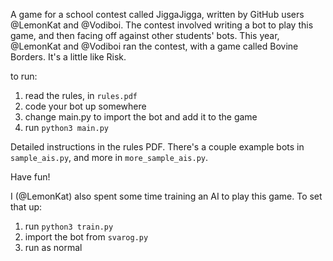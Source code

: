 A game for a school contest called JiggaJigga, written by GitHub users @LemonKat and @Vodiboi. 
The contest involved writing a bot to play this game, and then facing off against other students' bots.
This year, @LemonKat and @Vodiboi ran the contest, with a game called Bovine Borders. It's a little like Risk.

to run:
1. read the rules, in `rules.pdf`
2. code your bot up somewhere
3. change main.py to import the bot and add it to the game
4. run `python3 main.py`

Detailed instructions in the rules PDF.
There's a couple example bots in `sample_ais.py`, and more in `more_sample_ais.py`.

Have fun!

I (@LemonKat) also spent some time training an AI to play this game.
To set that up:
1. run `python3 train.py`
2. import the bot from `svarog.py`
3. run as normal